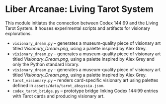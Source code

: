 # Liber Arcanae: Living Tarot System

This module initiates the connection between Codex 144:99 and the Living Tarot System. It houses experimental scripts and artifacts for visionary explorations.

- `visionary_dream.py` – generates a museum-quality piece of visionary art titled *Visionary_Dream.png*, using a palette inspired by Alex Grey.
- `visionary_dream.py` – generates a museum-quality piece of visionary art titled *Visionary_Dream.png*, using a palette inspired by Alex Grey and only the Python standard library.
- `visionary_dream.py` - generates a museum-quality piece of visionary art titled *Visionary_Dream.png*, using a palette inspired by Alex Grey.
- `tarot_visionary.py` – renders card-specific visionary art using palettes defined in `assets/data/tarot_absyssia.json`.
- `codex_tarot_bridge.py` – prototype bridge linking Codex 144:99 entries with Tarot cards and producing visionary art.
